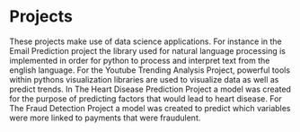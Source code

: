 # Projects
These projects make use of data science applications. For instance in the Email Prediction project the library used for natural language processing is implemented in order for python to process and interpret text from the english language. For the Youtube Trending Analysis Project, powerful tools within pythons visualization libraries are used to visualize data as well as predict trends. In The Heart Disease Prediction Project a model was created for the purpose of predicting factors that would lead to heart disease. For The Fraud Detection Project a model was created to predict which variables were more linked to payments that were fraudulent. 
